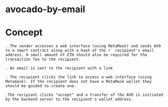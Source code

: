 # avocado-by-email

# Concept

    . The sender accesses a web interface (using MetaMask) and sends AVO to a smart contract along with a hash of the r  recipient's email address. A small amount of ETH should also be required for the transaction fee to the recipient.

    . An email is sent to the recipient with a link

    . The recipient clicks the link to access a web interface (using Metamask). If the recipient does not have a MetaMask wallet they should be guided to create one.

    .The recipient clicks "accept" and a transfer of the AVO is initiated by the backend server to the recipient's wallet address.
